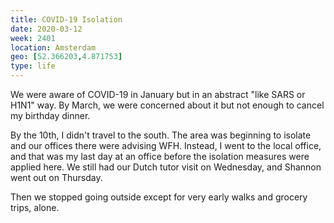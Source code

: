 ```yaml
---
title: COVID-19 Isolation
date: 2020-03-12
week: 2401
location: Amsterdam
geo: [52.366203,4.871753]
type: life
---
```


We were aware of COVID-19 in January but in an abstract "like SARS or H1N1" way. By March, we were concerned about it but not enough to cancel my birthday dinner.

By the 10th, I didn't travel to the south. The area was beginning to isolate and our offices there were advising WFH. Instead, I went to the local office, and that was my last day at an office before the isolation measures were applied here. We still had our Dutch tutor visit on Wednesday, and Shannon went out on Thursday.

Then we stopped going outside except for very early walks and grocery trips, alone.
